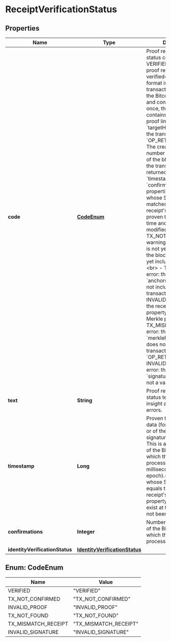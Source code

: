 

# ReceiptVerificationStatus

## Properties

Name | Type | Description | Notes
------------ | ------------- | ------------- | -------------
**code** | [**CodeEnum**](#CodeEnum) | Proof receipt verification status code:&lt;br&gt; - VERIFIED: success: the proof receipt is verified&lt;br&gt; The receipt format is valid, the transaction is present in the Bitcoin blockchain and confirmed at least once, the receipt contains a valid Merkle proof linking its &#x60;targetHash&#x60; property to the transaction&#39;s &#x60;OP_RETURN&#x60; field.&lt;br&gt; The creation time and the number of confirmation of the block containing the transaction is returned in the &#x60;timestamp&#x60; and &#x60;confirmations&#x60; properties.&lt;br&gt; Any data whose SHA256 hash matches the proof receipt&#39;s &#x60;targetHash&#x60; is proven to exist at that time and has not been modified since.&lt;br&gt; - TX_NOT_CONFIRMED: warning: the transaction is not yet confirmed by the blockchain (ie. not yet included in a block)&lt;br&gt; - TX_NOT_FOUND: error: the receipt&#39;s &#x60;anchors&#x60; property does not include a valid Bitcoin transaction&lt;br&gt; - INVALID_PROOF: error: the receipt&#39;s &#x60;proof&#x60; property is not a valid Merkle proof&lt;br&gt; - TX_MISMATCH_RECEIPT: error: the receipt&#39;s &#x60;merkleRoot&#x60; property does not match the transaction&#39;s &#x60;OP_RETURN&#x60; field&lt;br&gt; - INVALID_SIGNATURE: error: the receipt&#39;s &#x60;signature&#x60; property is not a valid signature  |  [optional]
**text** | **String** | Proof receipt verification status text giving more insight about verification errors. |  [optional]
**timestamp** | **Long** | Proven timestamp of the data (for a data anchor) or of the signature (for a signature anchor).&lt;br&gt; This is actually the time of the Bitcoin block into which the anchoring process occurred (in milliseconds since Unix epoch).&lt;br&gt; Any data whose SHA256 hash equals this proof receipt&#39;s target hash property is proven to exist at that time and has not been modified since.  |  [optional]
**confirmations** | **Integer** | Number of confirmations of the Bitcoin block into which the anchoring process occurred. |  [optional]
**identityVerificationStatus** | [**IdentityVerificationStatus**](IdentityVerificationStatus.md) |  |  [optional]



## Enum: CodeEnum

Name | Value
---- | -----
VERIFIED | &quot;VERIFIED&quot;
TX_NOT_CONFIRMED | &quot;TX_NOT_CONFIRMED&quot;
INVALID_PROOF | &quot;INVALID_PROOF&quot;
TX_NOT_FOUND | &quot;TX_NOT_FOUND&quot;
TX_MISMATCH_RECEIPT | &quot;TX_MISMATCH_RECEIPT&quot;
INVALID_SIGNATURE | &quot;INVALID_SIGNATURE&quot;



